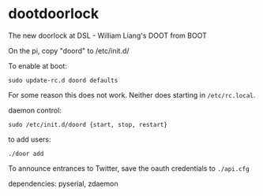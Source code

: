 dootdoorlock
============

The new doorlock at DSL - William Liang's DOOT from BOOT

On the pi, copy "doord" to /etc/init.d/

To enable at boot:
```
sudo update-rc.d doord defaults
```
For some reason this does not work. Neither does starting in ```/etc/rc.local```.

daemon control:
```
sudo /etc/init.d/doord {start, stop, restart}
```

to add users:
```
./door add
```

To announce entrances to Twitter, save the oauth credentials to `./api.cfg`

dependencies: pyserial, zdaemon
